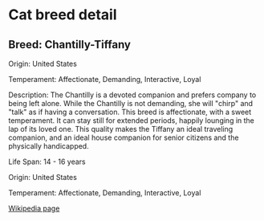 
<!DOCTYPE html>
<html>
   <head>
        <title>Cat Detail</title>
        <link rel="stylesheet" href="/css/styles.css">
        <link rel="stylesheet" href="/css/cat-detail.css">
   </head>
    <body>
        <h1>Cat breed detail</h1>
        <h2>Breed: Chantilly-Tiffany</h2>
        <p>Origin: United States</p>
        <p>Temperament: Affectionate, Demanding, Interactive, Loyal</p>
        <p>Description: The Chantilly is a devoted companion and prefers company to being left alone. While the Chantilly is not demanding, she will "chirp" and "talk" as if having a conversation. This breed is affectionate, with a sweet temperament. It can stay still for extended periods, happily lounging in the lap of its loved one. This quality makes the Tiffany an ideal traveling companion, and an ideal house companion for senior citizens and the physically handicapped.</p>
        <p>Life Span: 14 - 16 years</p>
        <p>Origin: United States</p>
        <p>Temperament: Affectionate, Demanding, Interactive, Loyal</p>
        <p><a href=https://en.wikipedia.org/wiki/Chantilly-Tiffany>Wikipedia page</a></p>
<!--        <p><a href=undefined>Image</a></p>-->
     </body>
</html>
        